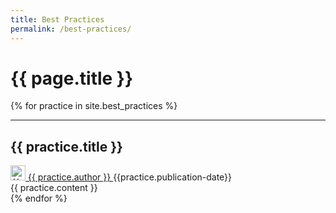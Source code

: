 ```yaml
---
title: Best Practices
permalink: /best-practices/
---
```


<div class="page-header">
    <h1>{{ page.title }}</h1>
</div>

{% for practice in site.best_practices %}
<div class="row">
    <article>
        <hr>
        <h2 id="{{practice.label-id}}">{{ practice.title }}</h2>
        <div class="article-meta">
            <a href="{{ page.github-url }}{{ practice.author }}" class="post-author">
               <img src="{{ page.github-url }}{{ practice.author }}.png" class="avatar" alt="{{ practice.author }} avatar" width="24" height="24">
                {{ practice.author }}
            </a>	
            <span class="date">{{practice.publication-date}}</span>
        </div>
        <div class="article-content">
            {{ practice.content }}
        </div>
    </article>
</div>
{% endfor %}